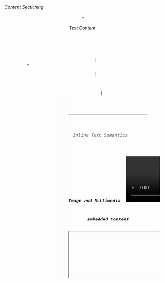 *Content Sectioning*
<main> <nav> 
<section> <article> <header> <footer> <aside>
<h1>...<h6>

*Text Content*
<div> <p> <pre>
<ul> <ol> <menu> | <li>
<dl> | <dt> <dd>
<figure> | <blockquote> <figcaption>
<hr>

*Inline Text Semantics*
<span> <a>
<b> <strong> <i> <em>
<br>

*Image and Multimedia*
<img>
<video><audio> | <track>

*Embedded Content*
<iframe>
<picture> | <source><img>

*Interactive Elements*
<details> | <summary>
<dialog>

*Demarcating edits*
<del>
<ins>

*Table Content*
<table> | <thead><tbody><tfoot>|<tr>|<th><td>  
        | <caption> 
        | <colgroup>|<col> 

*Forms*
<form>  | <input><button><label><textarea>
        | <select>|<optgroup>|<option>
        | <datalist> | <option>
        | <fieldset> | <legend>
        | <output><progress><meter>
